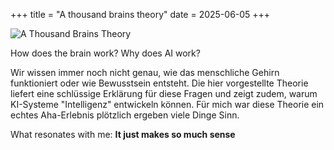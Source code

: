 +++
title = "A thousand brains theory"
date = 2025-06-05
+++

![A Thousand Brains Theory](/images/athousandbrains.jpg)

How does the brain work? Why does AI work?

Wir wissen immer noch nicht genau, wie das menschliche Gehirn funktioniert oder wie Bewusstsein entsteht. Die hier vorgestellte Theorie liefert eine schlüssige Erklärung für diese Fragen und zeigt zudem, warum KI-Systeme "Intelligenz" entwickeln können. Für mich war diese Theorie ein echtes Aha-Erlebnis plötzlich ergeben viele Dinge Sinn.

What resonates with me:
**It just makes so much sense**

